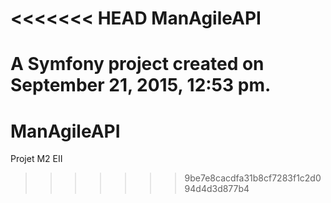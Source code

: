 <<<<<<< HEAD
ManAgileAPI
===========

A Symfony project created on September 21, 2015, 12:53 pm.
=======
# ManAgileAPI
Projet M2 EII
>>>>>>> 9be7e8cacdfa31b8cf7283f1c2d094d4d3d877b4
